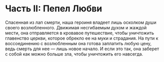 # Часть II: Пепел Любви

Спасенная из лап смерти, наша героиня владеет лишь осколком души своего возлюбленного. Движимая несгибаемым духом и жаждой мести, она отправляется в кровавое путешествие, чтобы уничтожить главенство церкви, которое обрекло ее на муки и страдания. На пути к воссоединению с возлюбленным она готова заплатить любую цену, ведь смерть для нее — лишь новое начало. И если это так, она заберет с собой как можно больше зла, чтобы уничтожить его навсегда.
